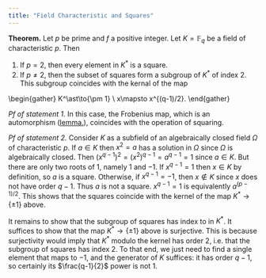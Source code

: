 ```yaml
---
title: "Field Characteristic and Squares"
---
```


**Theorem.** Let $p$ be prime and $f$ a positive integer. Let $K=\mathbb{F}_q$ be a field of characteristic $p$. Then 
1. If $p=2$, then every element in $K^\ast$ is a square.
2. If $p\neq 2$, then the subset of squares form a subgroup of $K^\ast$ of index 2. This subgroup coincides with the kernal of the map

\begin{gather}
K^\ast\to\{\pm 1\} \\
x\mapsto x^{(q-1)/2}.
\end{gather}


_Pf of statement 1._ In this case, the Frobenius map, which is an automorphism ([lemma.](<notes/ntpy/Definitions/Algebraic Number Theory/Field Theory/Frobenius Map.md>)), coincides with the operation of squaring.

_Pf of statement 2._ Consider $K$ as a subfield of an algebraically closed field $\Omega$ of characteristic $p$. If $a\in K$ then $x^2 = a$ has a solution in $\Omega$ since $\Omega$ is algebraically closed. Then $(x^{q-1})^2 = (x^2)^{q-1}=a^{q-1}=1$  since $a\in K$. But there are only two roots of $1$, namely $1$ and $-1$. If $x^{q-1}=1$ then $x\in K$ by definition, so $a$ is a square. Otherwise, if $x^{q-1}=-1$, then $x\not\in K$ since $x$ does not have order $q-1$. Thus $a$ is not a square. $x^{q-1}=1$ is equivalently $a^{(p-1)/2}$. This shows that the squares coincide with the kernel of the map $K^\ast\to\{\pm 1\}$ above.

It remains to show that the subgroup of squares has index to in $K^\ast$. It suffices to show that the map $K^\ast\to\{\pm 1\}$ above is surjective. This is because surjectivity would imply that $K^\ast$ modulo the kernel has order 2, i.e. that the subgroup of squares has index 2. To that end, we just need to find a single element that maps to $-1$, and the generator of $K$ suffices: it has order $q-1$, so certainly its $\frac{q-1}{2}$ power is not 1.
